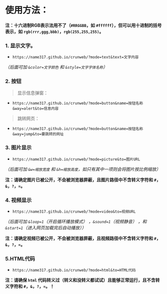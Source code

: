 # 使用方法：

#### 注：十六进制RGB表示法用不了（`#RRGGBB`，如 `#ffffff`），但可以用十进制的括号表示，如 `rgb(rrr,ggg,bbb)`，`rgb(255,255,255)`。

### 1. 显示文字。

 - `https://name317.github.io/crunweb/?mode=text&text=文字内容`
   
_（后面可加 `&color=文字颜色` 和 `&style=文字字体名称`）_

### 2. 按钮

> 显示信息弹窗：
 - `https://name317.github.io/crunweb/?mode=button&name=按钮名称&way=alert&to=信息内容`

> 跳转网页：
 - `https://name317.github.io/crunweb/?mode=button&name=按钮名称&way=jump&to=要跳转的网址`

### 3. 图片显示

 - `https://name317.github.io/crunweb/?mode=picture&to=图片URL`

_（后面可加 `&w=缩放宽度` 和 `&h=缩放高度`，如只有其中一项则会将图片按比例缩放）_

**注：请确定图片已被公开，不会被浏览器屏蔽，且图片路径中不含转义字符和 `#`，`&`，`?`，`=`。**

### 4. 视频显示

 - `https://name317.github.io/crunweb/?mode=video&to=视频URL`

_（后面可加 `&loop=1`（开启循环播放模式） ，`&sound=1`（视频静音） ，和 `&start=1`（进入网页加载完后自动播放））_

**注：请确定视频已被公开，不会被浏览器屏蔽，且视频路径中不含转义字符和 `#`，`&`，`?`，`=`。**

### 5.HTML代码

 - `https://name317.github.io/crunweb/?mode=html&to=HTML代码`

**注：请确保 `html` 代码转义过（转义和没转义都试试）且能够正常运行，且不含转义字符和 `#`，`&`，`?`，`=`。！**
